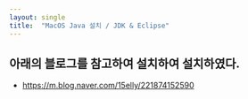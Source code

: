 ```yaml
---
layout: single
title:  "MacOS Java 설치 / JDK & Eclipse"
---
```


## 아래의 블로그를 참고하여 설치하여 설치하였다.
* <https://m.blog.naver.com/15elly/221874152590>
